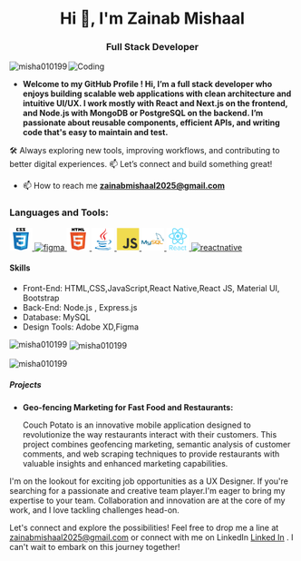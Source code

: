 <h1 align="center">Hi 👋, I'm Zainab Mishaal</h1>
<h3 align="center">Full Stack Developer</h3>
<img align="right" alt="Coding" width="400" src="https://www.fullstacktechnology.com/wp-content/uploads/2020/11/web_developing_2.gif">

<p align="left"> <img src="https://komarev.com/ghpvc/?username=misha010199&label=Profile%20views&color=0e75b6&style=flat" alt="misha010199" /> </p>

-  **Welcome to my GitHub Profile ! Hi, I’m a full stack developer who enjoys building scalable web applications with clean architecture and intuitive UI/UX. I work mostly with React and Next.js on the frontend, and Node.js with MongoDB or PostgreSQL on the backend. I’m passionate about reusable components, efficient APIs, and writing code that's easy to maintain and test.**

🛠️ Always exploring new tools, improving workflows, and contributing to better digital experiences.
📫 Let’s connect and build something great!

- 📫 How to reach me **zainabmishaal2025@gmail.com**


<p align="left">
</p>

<h3 align="left">Languages and Tools:</h3>
<p align="left"> <a href="https://www.w3schools.com/css/" target="_blank" rel="noreferrer"> <img src="https://raw.githubusercontent.com/devicons/devicon/master/icons/css3/css3-original-wordmark.svg" alt="css3" width="40" height="40"/> </a> <a href="https://www.figma.com/" target="_blank" rel="noreferrer"> <img src="https://www.vectorlogo.zone/logos/figma/figma-icon.svg" alt="figma" width="40" height="40"/> </a> <a href="https://www.w3.org/html/" target="_blank" rel="noreferrer"> <img src="https://raw.githubusercontent.com/devicons/devicon/master/icons/html5/html5-original-wordmark.svg" alt="html5" width="40" height="40"/> </a> <a href="https://www.java.com" target="_blank" rel="noreferrer"> <img src="https://raw.githubusercontent.com/devicons/devicon/master/icons/java/java-original.svg" alt="java" width="40" height="40"/> </a> <a href="https://developer.mozilla.org/en-US/docs/Web/JavaScript" target="_blank" rel="noreferrer"> <img src="https://raw.githubusercontent.com/devicons/devicon/master/icons/javascript/javascript-original.svg" alt="javascript" width="40" height="40"/> </a> <a href="https://www.mysql.com/" target="_blank" rel="noreferrer"> <img src="https://raw.githubusercontent.com/devicons/devicon/master/icons/mysql/mysql-original-wordmark.svg" alt="mysql" width="40" height="40"/> </a> <a href="https://reactjs.org/" target="_blank" rel="noreferrer"> <img src="https://raw.githubusercontent.com/devicons/devicon/master/icons/react/react-original-wordmark.svg" alt="react" width="40" height="40"/> </a> <a href="https://reactnative.dev/" target="_blank" rel="noreferrer"> <img src="https://reactnative.dev/img/header_logo.svg" alt="reactnative" width="40" height="40"/> </a>  </p>

<h4><b> Skills</b></h4>
<ul>
  <li>Front-End: HTML,CSS,JavaScript,React Native,React JS, Material UI, Bootstrap</li>
  <li>Back-End: Node.js , Express.js
  <li>Database: MySQL</li>
  <li>Design Tools: Adobe XD,Figma</li>
</ul>

<p><img align="left" src="https://github-readme-stats.vercel.app/api/top-langs?username=misha010199&show_icons=true&locale=en&layout=compact" alt="misha010199" /></p>

<p>&nbsp;<img align="center" src="https://github-readme-stats.vercel.app/api?username=misha010199&show_icons=true&locale=en" alt="misha010199" /></p>

<p><img align="center" src="https://github-readme-streak-stats.herokuapp.com/?user=misha010199&" alt="misha010199" /></p>

<h5>Projects</h5>
<ul>
  <li><Strong>Geo-fencing Marketing for Fast Food and Restaurants:</Strong> <p>Couch Potato is an innovative mobile application designed to revolutionize the way restaurants interact with their customers. This project combines geofencing marketing, semantic analysis of customer comments, and web scraping techniques to provide restaurants with valuable insights and enhanced marketing capabilities.</p></li>
  
</ul>
<p> I'm on the lookout for exciting job opportunities as a UX Designer. If you're searching for a passionate and creative team player.I'm eager to bring my expertise to your team. Collaboration and innovation are at the core of my work, and I love tackling challenges head-on.</p>

<p>Let's connect and explore the possibilities! Feel free to drop me a line at  <a href = "mailto: zainabmishaal2025@gmail.com">zainabmishaal2025@gmail.com</a> or connect with me on LinkedIn <a href="https://www.linkedin.com/in/zainab-mishaal/">Linked In</a> . I can't wait to embark on this journey together!</p>

